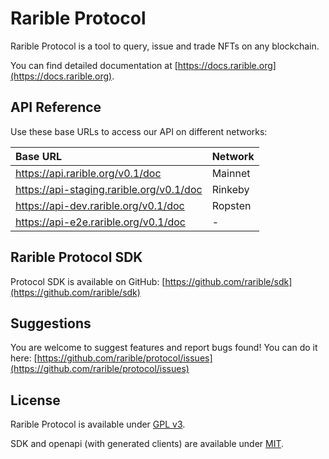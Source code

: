 # Rarible Protocol

Rarible Protocol is a tool to query, issue and trade NFTs on any blockchain.

You can find detailed documentation at [https://docs.rarible.org](https://docs.rarible.org).

## API Reference

Use these base URLs to access our API on different networks:

| Base URL | Network |
| :--- | :--- |
| https://api.rarible.org/v0.1/doc | Mainnet |
| https://api-staging.rarible.org/v0.1/doc | Rinkeby |
| https://api-dev.rarible.org/v0.1/doc | Ropsten |
| https://api-e2e.rarible.org/v0.1/doc | - |

## Rarible Protocol SDK

Protocol SDK is available on GitHub: [https://github.com/rarible/sdk](https://github.com/rarible/sdk)

## Suggestions

You are welcome to suggest features and report bugs found! You can do it here: [https://github.com/rarible/protocol/issues](https://github.com/rarible/protocol/issues)

## License

Rarible Protocol is available under [GPL v3](LICENSE.md).

SDK and openapi (with generated clients) are available under [MIT](MIT-LICENSE.md).